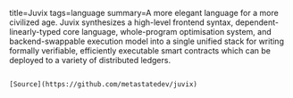 title=Juvix
tags=language
summary=A more elegant language for a more civilized age. Juvix synthesizes a high-level frontend syntax, dependent-linearly-typed core language, whole-program optimisation system, and backend-swappable execution model into a single unified stack for writing formally verifiable, efficiently executable smart contracts which can be deployed to a variety of distributed ledgers.
~~~~~~

[Source](https://github.com/metastatedev/juvix)


